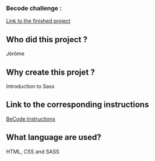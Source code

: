 ### Becode challenge :

[Link to the finished project](https://tripsj.github.io/challenge-sass)

## **Who did this project ?**

Jérôme

## **Why create this projet ?**
Introduction to Sass

## **Link to the corresponding instructions**

[BeCode Instructions](https://github.com/becodeorg/LIE-Hamilton-7/tree/main/01-main-course/01-the-field/04-html/02-css/04-sass)

## **What language are used?**

HTML, CSS and SASS

